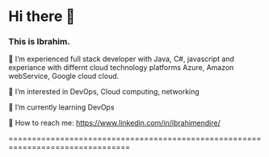 # Hi there 👋
### This is Ibrahim. 
🌱 I’m experienced full stack developer with Java, C#, javascript and experiance with differnt cloud technology platforms Azure, Amazon webService, Google cloud cloud.

🌱 I’m interested in DevOps, Cloud computing, networking

🌱 I’m currently learning DevOps

🌱 How to reach me:  https://www.linkedin.com/in/ibrahimendire/


================================================================================
